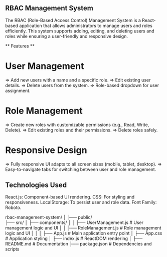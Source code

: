 ## RBAC Management System ##

The RBAC (Role-Based Access Control) Management System is a React-based application that allows administrators to manage users and roles efficiently. This system supports adding, editing, and deleting users and roles while ensuring a user-friendly and responsive design.

** Features **
# User Management #
=> Add new users with a name and a specific role.
=> Edit existing user details.
=> Delete users from the system.
=> Role-based dropdown for user assignment.

# Role Management #
=> Create new roles with customizable permissions (e.g., Read, Write, Delete).
=> Edit existing roles and their permissions.
=> Delete roles safely.

# Responsive Design #
=> Fully responsive UI adapts to all screen sizes (mobile, tablet, desktop).
=> Easy-to-navigate tabs for switching between user and role management.


## Technologies Used ##
React.js: Component-based UI rendering.
CSS: For styling and responsiveness.
LocalStorage: To persist user and role data.
Font Family: Roboto.


rbac-management-system/
│
├── public/                  
├── src/
│   ├── components/
│   │   ├── UserManagement.js    # User management logic and UI
│   │   ├── RoleManagement.js    # Role management logic and UI
│   │
│   ├── App.js                 # Main application entry point
│   ├── App.css                # Application styling
│   ├── index.js               # ReactDOM rendering
│
├── README.md                 # Documentation
├── package.json              # Dependencies and scripts